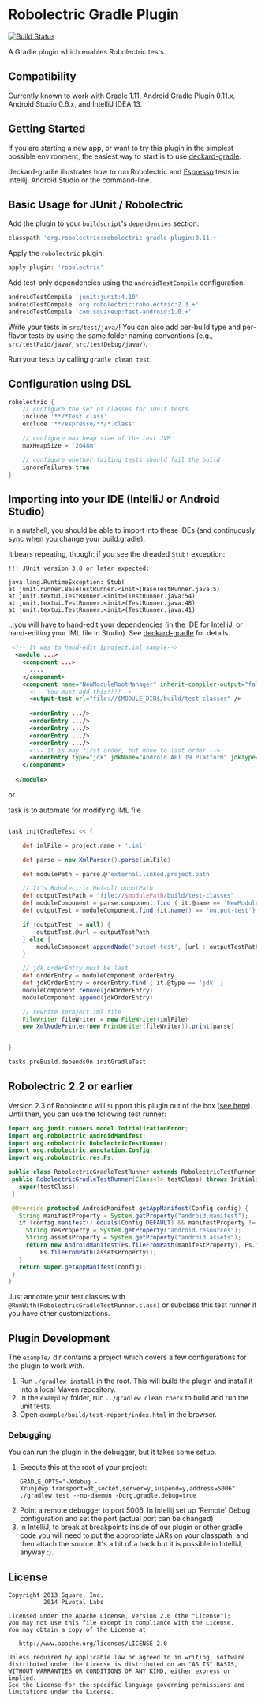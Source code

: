 # Robolectric Gradle Plugin

[![Build Status](https://secure.travis-ci.org/robolectric/robolectric-gradle-plugin.png?branch=master)](http://travis-ci.org/robolectric/robolectric-gradle-plugin)

A Gradle plugin which enables Robolectric tests.

## Compatibility

Currently known to work with Gradle 1.11, Android Gradle Plugin 0.11.x, Android Studio 0.6.x, and IntelliJ IDEA 13.

## Getting Started

If you are starting a new app, or want to try this plugin in the simplest possible environment, the easiest way to start is to use [deckard-gradle](https://github.com/robolectric/deckard-gradle).

deckard-gradle illustrates how to run Robolectric and [Espresso](https://code.google.com/p/android-test-kit/wiki/Espresso) tests in Intellij, Android Studio or the command-line.

## Basic Usage for JUnit / Robolectric

Add the plugin to your `buildscript`'s `dependencies` section:
```groovy
classpath 'org.robolectric:robolectric-gradle-plugin:0.11.+'
```

Apply the `robolectric` plugin:
```groovy
apply plugin: 'robolectric'
```

Add test-only dependencies using the `androidTestCompile` configuration:
```groovy
androidTestCompile 'junit:junit:4.10'
androidTestCompile 'org.robolectric:robolectric:2.3.+'
androidTestCompile 'com.squareup:fest-android:1.0.+'
```

Write your tests in `src/test/java/`! You can also add per-build type and per-flavor tests by using
the same folder naming conventions (e.g., `src/testPaid/java/`, `src/testDebug/java/`).

Run your tests by calling `gradle clean test`.

## Configuration using DSL

```groovy
robolectric {
    // configure the set of classes for JUnit tests
    include '**/*Test.class'
    exclude '**/espresso/**/*.class'

    // configure max heap size of the test JVM
    maxHeapSize = '2048m'

    // configure whether failing tests should fail the build
    ignoreFailures true
}
```

## Importing into your IDE (IntelliJ or Android Studio)

In a nutshell, you should be able to import into these IDEs (and continuously sync when you change your build.gradle). 

It bears repeating, though: if you see the dreaded `Stub!` exception:

    !!! JUnit version 3.8 or later expected:

	java.lang.RuntimeException: Stub!
	at junit.runner.BaseTestRunner.<init>(BaseTestRunner.java:5)
	at junit.textui.TestRunner.<init>(TestRunner.java:54)
	at junit.textui.TestRunner.<init>(TestRunner.java:48)
	at junit.textui.TestRunner.<init>(TestRunner.java:41)

...you will have to hand-edit your dependencies (in the IDE for IntelliJ, or hand-editing your IML file in Studio). See [deckard-gradle](https://github.com/robolectric/deckard-gradle) for details.

```xml
 <!-- It was to hand-edit $project.iml sample-->
  <module ...>
    <component ...>
      ....
    </component>
    <component name="NewModuleRootManager" inherit-compiler-output="false">  
      <!-- You must add this!!!!-->
      <output-test url="file://$MODULE_DIR$/build/test-classes" />
      
      <orderEntry .../>
      <orderEntry .../>
      <orderEntry .../>
      <orderEntry .../>
      <orderEntry .../>
      <!-- It is may first order, but move to last order -->
      <orderEntry type="jdk" jdkName="Android API 19 Platform" jdkType="Android SDK" />
    </component>
    
  </module>
```

or

task is to automate for modifying IML file
```groovy

task initGradleTest << {

    def imlFile = project.name + '.iml'

    def parse = new XmlParser().parse(imlFile)

    def modulePath = parse.@'external.linked.project.path'

    // It's Robolectric Default ouputPath
    def outputTestPath = "file://$modulePath/build/test-classes"
    def moduleComponent = parse.component.find { it.@name == 'NewModuleRootManager' }
    def outputTest = moduleComponent.find {it.name() == 'output-test'}

    if (outputTest != null) {
        outputTest.@url = outputTestPath
    } else {
        moduleComponent.appendNode('output-test', [url : outputTestPath])
    }

    // jdk orderEntry must be last
    def orderEntry = moduleComponent.orderEntry
    def jdkOrderEntry = orderEntry.find { it.@type == 'jdk' }
    moduleComponent.remove(jdkOrderEntry)
    moduleComponent.append(jdkOrderEntry)

    // rewrite $project.iml file
    FileWriter fileWriter = new FileWriter(imlFile)
    new XmlNodePrinter(new PrintWriter(fileWriter)).print(parse)


}

tasks.preBuild.dependsOn initGradleTest
```

## Robolectric 2.2 or earlier

Version 2.3 of Robolectric will support this plugin out of the box ([see here](https://github.com/robolectric/robolectric/pull/744)).
Until then, you can use the following test runner:
```java
import org.junit.runners.model.InitializationError;
import org.robolectric.AndroidManifest;
import org.robolectric.RobolectricTestRunner;
import org.robolectric.annotation.Config;
import org.robolectric.res.Fs;

public class RobolectricGradleTestRunner extends RobolectricTestRunner {
 public RobolectricGradleTestRunner(Class<?> testClass) throws InitializationError {
   super(testClass);
 }

 @Override protected AndroidManifest getAppManifest(Config config) {
   String manifestProperty = System.getProperty("android.manifest");
   if (config.manifest().equals(Config.DEFAULT) && manifestProperty != null) {
     String resProperty = System.getProperty("android.resources");
     String assetsProperty = System.getProperty("android.assets");
     return new AndroidManifest(Fs.fileFromPath(manifestProperty), Fs.fileFromPath(resProperty),
         Fs.fileFromPath(assetsProperty));
   }
   return super.getAppManifest(config);
 }
}
```

Just annotate your test classes with `@RunWith(RobolectricGradleTestRunner.class)` or subclass this
test runner if you have other customizations.

## Plugin Development

The `example/` dir contains a project which covers a few configurations for the plugin to work with.

 1. Run `./gradlew install` in the root. This will build the plugin and install it into a local Maven
    repository.
 2. In the `example/` folder, run `../gradlew clean check` to build and run the unit tests.
 3. Open `example/build/test-report/index.html` in the browser.

### Debugging

You can run the plugin in the debugger, but it takes some setup.

1. Execute this at the root of your project:
    ```
    GRADLE_OPTS="-Xdebug -Xrunjdwp:transport=dt_socket,server=y,suspend=y,address=5006" ./gradlew test --no-daemon -Dorg.gradle.debug=true
    ```
2. Point a remote debugger to port 5006. In Intellij set up 'Remote' Debug configuration and set the port (actual port can be changed)
3. In IntelliJ, to break at breakpoints inside of our plugin or other gradle code you will need to put the appropriate JARs on your classpath, and then attach the source. It's a bit of a hack but it is possible in IntelliJ, anyway :).

## License

    Copyright 2013 Square, Inc.
              2014 Pivotal Labs

    Licensed under the Apache License, Version 2.0 (the "License");
    you may not use this file except in compliance with the License.
    You may obtain a copy of the License at

       http://www.apache.org/licenses/LICENSE-2.0

    Unless required by applicable law or agreed to in writing, software
    distributed under the License is distributed on an "AS IS" BASIS,
    WITHOUT WARRANTIES OR CONDITIONS OF ANY KIND, either express or implied.
    See the License for the specific language governing permissions and
    limitations under the License.

